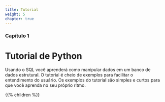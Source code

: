 ```yaml
---
title: Tutorial
weight: 5
chapter: true
---
```


### Capítulo 1

# Tutorial de Python

Usando o SQL você aprenderá como manipular dados em um banco de dados estrutural. O tutorial é cheio de exemplos para facilitar o entendimento do usuário. Os exemplos do tutorial são simples e curtos para que você aprenda no seu próprio ritmo.

{{% children %}}